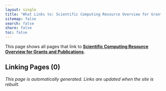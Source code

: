 ```yaml
---
layout: single
title: "What Links to: Scientific Computing Resource Overview for Grants and Publications"
sitemap: false
search: false
share: false
toc: false
---
```


This page shows all pages that link to **[Scientific Computing Resource Overview for Grants and Publications](/scicomputing/compute_grants/)**.

## Linking Pages (0)


*This page is automatically generated. Links are updated when the site is rebuilt.*
